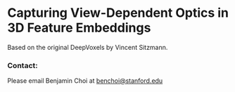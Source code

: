 # Capturing View-Dependent Optics in 3D Feature Embeddings

Based on the original DeepVoxels by Vincent Sitzmann.

### Contact:
Please email Benjamin Choi at benchoi@stanford.edu